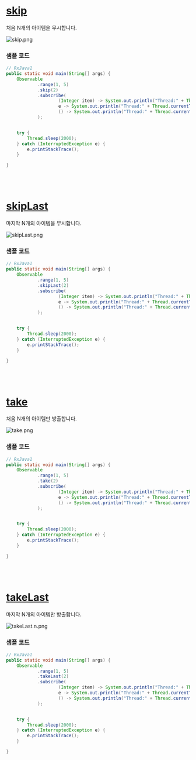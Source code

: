 # [skip](http://reactivex.io/documentation/operators/skip.html)
처음 N개의 아이템을 무시합니다.

![skip.png](http://reactivex.io/documentation/operators/images/skip.png)

### 샘플 코드
```java
// RxJava1
public static void main(String[] args) {
    Observable
            .range(1, 5)
            .skip(2)
            .subscribe(
                    (Integer item) -> System.out.println("Thread:" + Thread.currentThread().getName() + "\tonNext: " + item),
                    e -> System.out.println("Thread:" + Thread.currentThread().getName() + "\tonError: " + e.getMessage()),
                    () -> System.out.println("Thread:" + Thread.currentThread().getName() + "\tonCompleted")
            );


    try {
        Thread.sleep(2000);
    } catch (InterruptedException e) {
        e.printStackTrace();
    }

}
```
<br>
<br>

# [skipLast](http://reactivex.io/documentation/operators/skiplast.html)
마지막 N개의 아이템을 무시합니다.

![skipLast.png](http://reactivex.io/documentation/operators/images/skipLast.png)

### 샘플 코드
```java
// RxJava1
public static void main(String[] args) {
    Observable
            .range(1, 5)
            .skipLast(2)
            .subscribe(
                    (Integer item) -> System.out.println("Thread:" + Thread.currentThread().getName() + "\tonNext: " + item),
                    e -> System.out.println("Thread:" + Thread.currentThread().getName() + "\tonError: " + e.getMessage()),
                    () -> System.out.println("Thread:" + Thread.currentThread().getName() + "\tonCompleted")
            );


    try {
        Thread.sleep(2000);
    } catch (InterruptedException e) {
        e.printStackTrace();
    }

}
```
<br>
<br>

# [take](http://reactivex.io/documentation/operators/take.html)
처음 N개의 아이템만 방출합니다.

![take.png](http://reactivex.io/documentation/operators/images/take.png)

### 샘플 코드
```java
// RxJava1
public static void main(String[] args) {
    Observable
            .range(1, 5)
            .take(2)
            .subscribe(
                    (Integer item) -> System.out.println("Thread:" + Thread.currentThread().getName() + "\tonNext: " + item),
                    e -> System.out.println("Thread:" + Thread.currentThread().getName() + "\tonError: " + e.getMessage()),
                    () -> System.out.println("Thread:" + Thread.currentThread().getName() + "\tonCompleted")
            );


    try {
        Thread.sleep(2000);
    } catch (InterruptedException e) {
        e.printStackTrace();
    }

}
```
<br>
<br>

# [takeLast](http://reactivex.io/documentation/operators/takelast.html)
마지막 N개의 아이템만 방출합니다.

![takeLast.n.png](http://reactivex.io/documentation/operators/images/takeLast.n.png)

### 샘플 코드
```java
// RxJava1
public static void main(String[] args) {
    Observable
            .range(1, 5)
            .takeLast(2)
            .subscribe(
                    (Integer item) -> System.out.println("Thread:" + Thread.currentThread().getName() + "\tonNext: " + item),
                    e -> System.out.println("Thread:" + Thread.currentThread().getName() + "\tonError: " + e.getMessage()),
                    () -> System.out.println("Thread:" + Thread.currentThread().getName() + "\tonCompleted")
            );


    try {
        Thread.sleep(2000);
    } catch (InterruptedException e) {
        e.printStackTrace();
    }

}
```
<br>
<br>
